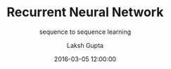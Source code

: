 ---
layout:     post
title:      "Recurrent Neural Network"
subtitle:   "sequence to sequence learning"
date:       2016-03-05 12:00:00
author:     "Laksh Gupta"
header-img: "img/yellowstone1-bg.jpg"
---
